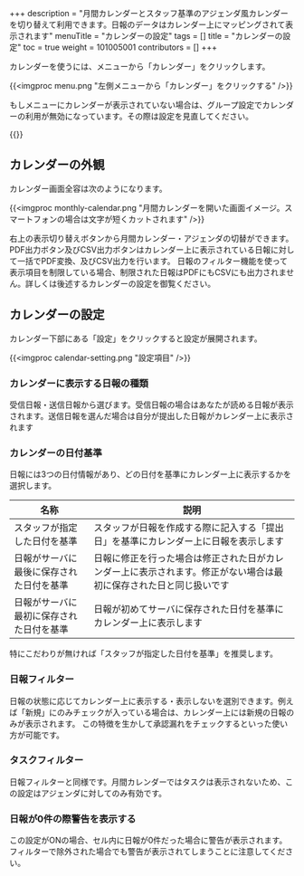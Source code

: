 +++
description = "月間カレンダーとスタッフ基準のアジェンダ風カレンダーを切り替えて利用できます。日報のデータはカレンダー上にマッピングされて表示されます"
menuTitle = "カレンダーの設定"
tags = []
title = "カレンダーの設定"
toc = true
weight = 101005001
contributors = []
+++

カレンダーを使うには、メニューから「カレンダー」をクリックします。

{{<imgproc menu.png "左側メニューから「カレンダー」をクリックする" />}}

もしメニューにカレンダーが表示されていない場合は、グループ設定でカレンダーの利用が無効になっています。その際は設定を見直してください。

{{<imgproc calendar-enable.png  />}}

## カレンダーの外観

カレンダー画面全容は次のようになります。  

{{<imgproc monthly-calendar.png "月間カレンダーを開いた画面イメージ。スマートフォンの場合は文字が短くカットされます" />}}

右上の表示切り替えボタンから月間カレンダー・アジェンダの切替ができます。
PDF出力ボタン及びCSV出力ボタンはカレンダー上に表示されている日報に対して一括でPDF変換、及びCSV出力を行います。
日報のフィルター機能を使って表示項目を制限している場合、制限された日報はPDFにもCSVにも出力されません。詳しくは後述するカレンダーの設定を御覧ください。

## カレンダーの設定

カレンダー下部にある「設定」をクリックすると設定が展開されます。

{{<imgproc calendar-setting.png "設定項目" />}}

### カレンダーに表示する日報の種類

受信日報・送信日報から選びます。受信日報の場合はあなたが読める日報が表示されます。送信日報を選んだ場合は自分が提出した日報がカレンダー上に表示されます

### カレンダーの日付基準

日報には3つの日付情報があり、どの日付を基準にカレンダー上に表示するかを選択します。

|名称|説明|
|---|---|
|スタッフが指定した日付を基準|スタッフが日報を作成する際に記入する「提出日」を基準にカレンダー上に日報を表示します|
|日報がサーバに最後に保存された日付を基準|日報に修正を行った場合は修正された日がカレンダー上に表示されます。修正がない場合は最初に保存された日と同じ扱いです|
|日報がサーバに最初に保存された日付を基準|日報が初めてサーバに保存された日付を基準にカレンダー上に表示します|

特にこだわりが無ければ「スタッフが指定した日付を基準」を推奨します。

### 日報フィルター

日報の状態に応じてカレンダー上に表示する・表示しないを選別できます。例えば「新規」にのみチェックが入っている場合は、カレンダー上には新規の日報のみが表示されます。
この特徴を生かして承認漏れをチェックするといった使い方が可能です。

### タスクフィルター

日報フィルターと同様です。月間カレンダーではタスクは表示されないため、この設定はアジェンダに対してのみ有効です。

### 日報が0件の際警告を表示する

この設定がONの場合、セル内に日報が0件だった場合に警告が表示されます。フィルターで除外された場合でも警告が表示されてしまうことに注意してください。
